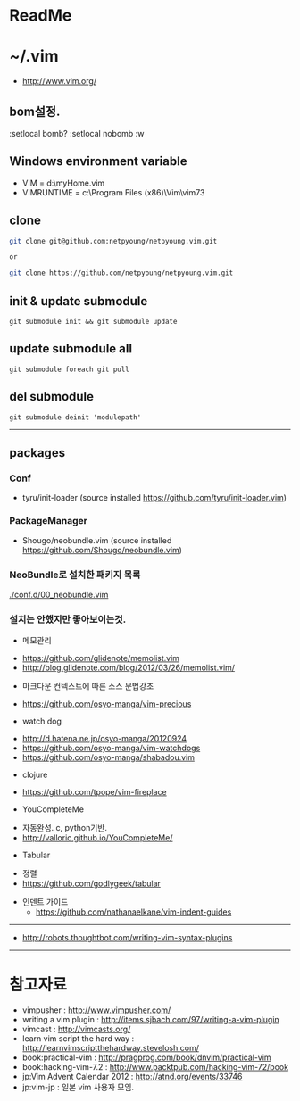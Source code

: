 ReadMe
=============

# ~/.vim
* http://www.vim.org/

## bom설정.
:setlocal bomb?
:setlocal nobomb
:w

## Windows environment variable
* VIM = d:\myHome\.vim
* VIMRUNTIME = c:\Program Files (x86)\Vim\vim73

## clone

```bash
git clone git@github.com:netpyoung/netpyoung.vim.git

or 

git clone https://github.com/netpyoung/netpyoung.vim.git
```

## init & update submodule

```
git submodule init && git submodule update
```

## update submodule all

```
git submodule foreach git pull
```

## del submodule
```
git submodule deinit 'modulepath'
```

--------------------------------------------------------------------------------

## packages

### Conf
* tyru/init-loader (source installed https://github.com/tyru/init-loader.vim)

### PackageManager
* Shougo/neobundle.vim  (source installed https://github.com/Shougo/neobundle.vim)

### NeoBundle로 설치한 패키지 목록
[./conf.d/00_neobundle.vim](./conf.d/00_neobundle.vim)

### 설치는 안했지만 좋아보이는것.
*  메모관리
 - https://github.com/glidenote/memolist.vim
 - http://blog.glidenote.com/blog/2012/03/26/memolist.vim/

* 마크다운 컨텍스트에 따른 소스 문법강조
 - https://github.com/osyo-manga/vim-precious

* watch dog
 - http://d.hatena.ne.jp/osyo-manga/20120924
 - https://github.com/osyo-manga/vim-watchdogs
 - https://github.com/osyo-manga/shabadou.vim

* clojure
 - https://github.com/tpope/vim-fireplace

* YouCompleteMe
 - 자동완성. c, python기반.
 - http://valloric.github.io/YouCompleteMe/

* Tabular
 - 정렬
 - https://github.com/godlygeek/tabular

* 인덴트 가이드
  - https://github.com/nathanaelkane/vim-indent-guides

--------------------------------------------------------------------------------
* http://robots.thoughtbot.com/writing-vim-syntax-plugins
--------------------------------------------------------------------------------

# 참고자료
* vimpusher : http://www.vimpusher.com/
* writing a vim plugin : http://items.sjbach.com/97/writing-a-vim-plugin
* vimcast : http://vimcasts.org/
* learn vim script the hard way : http://learnvimscriptthehardway.stevelosh.com/
* book:practical-vim : http://pragprog.com/book/dnvim/practical-vim
* book:hacking-vim-7.2 : http://www.packtpub.com/hacking-vim-72/book
* jp:Vim Advent Calendar 2012 : http://atnd.org/events/33746
* jp:vim-jp : 일본 vim 사용자 모임.
